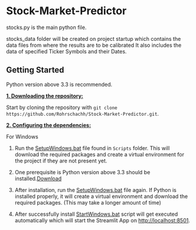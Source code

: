 # Stock-Market-Predictor

stocks.py is the main python file.

stocks_data folder will be created on project startup which contains the data files from where the results are to be calibrated
It also includes the data of specified Ticker Symbols and their Dates.

## Getting Started

Python version above 3.3 is recommended.

<ins>**1. Downloading the repository:**</ins>

Start by cloning the repository with `git clone https://github.com/Rohrschachh/Stock-Market-Predictor.git`.

<ins>**2. Configuring the dependencies:**</ins>

For Windows

1. Run the [SetupWindows.bat](https://github.com/Rohrschachh/Stock-Market-Predictor/blob/master/Scripts/SetupWindows.bat) file found in `Scripts` folder. This will download the required packages and create a virtual environment for the project if they are not present yet.

2. One prerequisite is Python version above 3.3 should be installed.[Download](https://www.python.org/downloads)
3. After installation, run the [SetupWindows.bat](https://github.com/Rohrschachh/Stock-Market-Predictor/blob/master/Scripts/SetupWindows.bat) file again. If Python is installed properly, it will create a virtual environment and download the required packages. (This may take a longer amount of time)

4. After successfully install [StartWindows.bat](https://github.com/Rohrschachh/Stock-Market-Predictor/blob/master/Scripts/StartWindows.bat) script will get executed automatically which will start the Streamlit App on [http://localhost:8501](http://localhost:8501).

